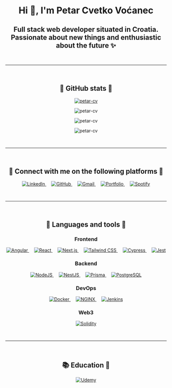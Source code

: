 <!-- Title and intro -->
<h1 align="center">Hi 👋, I'm Petar Cvetko Voćanec</h1>
<h2 align="center">Full stack web developer situated in Croatia. Passionate about new things and enthusiastic about the future ✨</h2>

<br>
<hr>
<br>

<!-- GitHub stats -->
<h2 align="center">🤝 GitHub stats 🤝</h2>
<p align="center">
    <a href="https://github.com/ryo-ma/github-profile-trophy">
        <img src="https://github-profile-trophy.vercel.app/?username=petar-cv&column=-1&no-bg=true&no-frame=true&theme=monokai" alt="petar-cv" />
    </a>
</p>

<p align="center">
    <img src="https://github-readme-stats.vercel.app/api?username=petar-cv&show_icons=true&theme=dark&title_color=e34c26&locale=en" alt="petar-cv" />
</p>

<p align="center">
    <img src="https://github-readme-stats.vercel.app/api/top-langs?username=petar-cv&show_icons=true&theme=dark&title_color=e34c26&locale=en&layout=compact" alt="petar-cv" />
</p>

<p align="center">
    <img src="https://komarev.com/ghpvc/?username=petar-cv&label=Profile%20views&color=e34c26&style=for-the-badge" alt="petar-cv" />
</p>

<br>
<hr>
<br>

<!-- Socials -->
<h2 align="center">🤝 Connect with me on the following platforms 🤝</h2>
<p align="center">
    <a href="https://www.linkedin.com/in/pcvetkovocanec" target="blank">
        <img alt="LinkedIn" src="https://img.shields.io/badge/Petar Cvetko Voćanec-0077B5?style=for-the-badge&logo=linkedin&logoColor=white" />
    </a>
    &nbsp;&nbsp;&nbsp;
    <a href="https://www.github.com/Petar-CV" target="blank">
        <img alt="GitHub" src="https://img.shields.io/badge/Petar_CV-100000?style=for-the-badge&logo=github&logoColor=white" />
    </a>
    &nbsp;&nbsp;&nbsp;
    <a href="mailto:cvetkovocanecpetar@gmail.com" target="blank">
        <img alt="Gmail" src="https://img.shields.io/badge/cvetkovocanecpetar@gmail.com-D14836?style=for-the-badge&logo=gmail&logoColor=white" />
    </a>
    &nbsp;&nbsp;&nbsp;
    <a href="https://www.petar-cv.com" target="blank">
        <img alt="Portfolio" src="https://img.shields.io/badge/Portfolio-000000?style=for-the-badge&logo=About.me&logoColor=white" />
    </a>
    &nbsp;&nbsp;&nbsp;
    <a href="https://open.spotify.com/user/v6mtt5920gmowgox6qlxszmnk" target="blank">
        <img alt="Spotify" src="https://img.shields.io/badge/Spotify-1ED760?style=for-the-badge&logo=spotify&logoColor=white" />
    </a>
</p>

<br>
<hr>
<br>

<!-- Languages and tools -->
<h2 align="center">🔧 Languages and tools 🔨</h2>

<h3 align="center">Frontend</h3>
<p align="center">
    <a href="https://angular.io/" target="blank">
        <img alt="Angular" src="https://img.shields.io/badge/Angular-DD0031?style=for-the-badge&logo=angular&logoColor=white">
    </a>
    &nbsp;&nbsp;&nbsp;
    <a href="https://reactjs.org/" target="blank">
        <img alt="React" src="https://img.shields.io/badge/React-20232A?style=for-the-badge&logo=react&logoColor=61DAFB">
    </a>
    &nbsp;&nbsp;&nbsp;
    <a href="https://nextjs.org/" target="blank">
        <img alt="Next.js" src="https://img.shields.io/badge/Next-black?style=for-the-badge&logo=next.js&logoColor=white">
    </a>
    &nbsp;&nbsp;&nbsp;
    <a href="https://tailwindcss.com/" target="blank">
        <img alt="Tailwind CSS" src="https://img.shields.io/badge/Tailwind_CSS-38B2AC?style=for-the-badge&logo=tailwind-css&logoColor=white">
    </a>
    &nbsp;&nbsp;&nbsp;
    <a href="https://cypress.io/" target="blank">
        <img alt="Cypress" src="https://img.shields.io/badge/-cypress-%23E5E5E5?style=for-the-badge&logo=cypress&logoColor=058a5e">
    </a>
    &nbsp;&nbsp;&nbsp;
    <a href="https://jestjs.io/" target="blank">
        <img alt="Jest" src="https://img.shields.io/badge/-jest-%23C21325?style=for-the-badge&logo=jest&logoColor=white">
    </a>
</p>

<h3 align="center">Backend</h3>
<p align="center">
    <a href="https://nodejs.org/en/" target="blank">
        <img alt="NodeJS" src="https://img.shields.io/badge/Node.js-43853D?style=for-the-badge&logo=node.js&logoColor=white">
    </a>
    &nbsp;&nbsp;&nbsp;
    <a href="https://nestjs.com/" target="blank">
        <img alt="NestJS" src="https://img.shields.io/badge/nestjs-%23E0234E.svg?style=for-the-badge&logo=nestjs&logoColor=white">
    </a>
    &nbsp;&nbsp;&nbsp;
    <a href="https://www.prisma.io/" target="blank">
        <img alt="Prisma" src="https://img.shields.io/badge/Prisma-3982CE?style=for-the-badge&logo=Prisma&logoColor=white">
    </a>
    &nbsp;&nbsp;&nbsp;
    <a href="https://www.postgresql.org/" target="blank">
        <img alt="PostgreSQL" src="https://img.shields.io/badge/PostgreSQL-316192?style=for-the-badge&logo=postgresql&logoColor=white">
    </a>
</p>
    
<h3 align="center">DevOps</h3>
<p align="center">
    <a href="https://www.docker.com/" target="blank">
        <img alt="Docker" src="https://img.shields.io/badge/docker-%230db7ed.svg?style=for-the-badge&logo=docker&logoColor=white">
    </a>
    &nbsp;&nbsp;&nbsp;
    <a href="https://www.nginx.com/" target="blank">
        <img alt="NGINX" src="https://img.shields.io/badge/nginx-%23009639.svg?style=for-the-badge&logo=nginx&logoColor=white">
    </a>
    &nbsp;&nbsp;&nbsp;
    <a href="https://www.jenkins.io/" target="blank">
        <img alt="Jenkins" src="https://img.shields.io/badge/jenkins-%232C5263.svg?style=for-the-badge&logo=jenkins&logoColor=white">
    </a>
</p>

<h3 align="center">Web3</h3>
<p align="center">
    <a href="https://soliditylang.org/" target="blank">
        <img alt="Solidity" src="https://img.shields.io/badge/Solidity-%23363636.svg?style=for-the-badge&logo=solidity&logoColor=white">
    </a>
</p>

<br>
<hr>
<br>

<!-- Certifications -->
<h2 align="center">📚 Education 📖</h2>
<p align="center">
    <a href="https://www.udemy.com/user/petar-cvetko-vocanec/" target="blank">
        <img alt="Udemy" src="https://img.shields.io/badge/Udemy-A435F0?style=for-the-badge&logo=Udemy&logoColor=white">
    </a>
</p>
